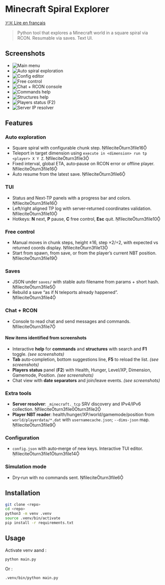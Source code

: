# Minecraft Spiral Explorer

[🇫🇷 Lire en français](README-FR.md)

> Python tool that explores a Minecraft world in a square spiral via RCON. Resumable via saves. Text UI.

## Screenshots

- ![Main menu](img/0_menu_principal.png)
- ![Auto spiral exploration](img/1_spirale_explorer.png)
- ![Config editor](img/4_config_menu.png)
- ![Free control](img/7_controle_libre.png)
- ![Chat + RCON console](img/8_chat_rcon.png)
- ![Commands help](img/8_help_commandes.png)
- ![Structures help](img/8_help_structures.png)
- ![Players status (F2)](img/8_stats_joueurs.png)
- ![Server IP resolver](img/9_ip_server.png)

## Features

### Auto exploration
- Square spiral with configurable chunk step. fileciteturn3file16
- Teleport in target dimension using `execute in <dimension> run tp <player> X Y Z`. fileciteturn3file3
- Fixed interval, global ETA, auto‑pause on RCON error or offline player. fileciteturn3file16
- Auto resume from the latest save. fileciteturn3file6

### TUI
- Status and Next‑TP panels with a progress bar and colors. fileciteturn3file16
- Left/right aligned TP log with server‑returned coordinates validation. fileciteturn3file10
- Hotkeys: **N** next, **P** pause, **C** free control, **Esc** quit. fileciteturn3file10

### Free control
- Manual moves in chunk steps, height ±16, step ×2/÷2, with expected vs returned coords display. fileciteturn3file13
- Start from spawn, from save, or from the player’s current NBT position. fileciteturn3file19

### Saves
- JSON under `saves/` with stable auto filename from params + short hash. fileciteturn3file5
- Rebuild a save “as if N teleports already happened”. fileciteturn3file4

### Chat + RCON
- Console to read chat and send messages and commands. fileciteturn3file7

#### New items identified from screenshots
- Interactive **help** for **commands** and **structures** with search and **F1** toggle. *(see screenshots)*
- **Tab** auto‑completion, bottom suggestions line, **F5** to reload the list. *(see screenshots)*
- **Players status** panel (**F2**) with Health, Hunger, Level/XP, Dimension, Gamemode, Position. *(see screenshots)*
- Chat view with **date separators** and join/leave events. *(see screenshots)*

### Extra tools
- **Server resolver**: `_minecraft._tcp` SRV discovery and IPv4/IPv6 collection. fileciteturn3file0turn3file2
- **Player NBT reader**: health/hunger/XP/world/gamemode/position from `world/playerdata/*.dat` with `usernamecache.json`; `--dims-json` map. fileciteturn3file9

### Configuration
- `config.json` with auto‑merge of new keys. Interactive TUI editor. fileciteturn3file1turn3file14

### Simulation mode
- Dry‑run with no commands sent. fileciteturn3file6

## Installation
```bash
git clone <repo>
cd <repo>
python3 -m venv .venv
source .venv/bin/activate
pip install -r requirements.txt
```

## Usage
Activate venv aand :
```bash
python main.py
```
Or :
```
.venv/bin/python main.py
```
